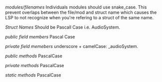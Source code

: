 
*modules/filenames* 
Individuals modules should use snake_case. 
This prevent overlaps between the file/mod and struct name which
causes the LSP to not recognize when you're refering to a struct of the same name.

*Struct Names* 
Should be Pascall Case i.e. AudioSystem.

*public field members*
Pascal Case

*private field memebers*
underscore + camelCase: _audioSystem.

*public methods*
PascalCase

*private methods*
PascalCase

*static methods*
PascalCase



